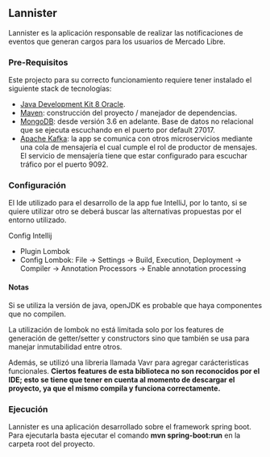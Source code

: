 ## Lannister
Lannister es la aplicación responsable de realizar las notificaciones de eventos que generan cargos para los usuarios de Mercado Libre.

### Pre-Requisitos
Este projecto para su correcto funcionamiento requiere tener instalado el siguiente stack de tecnologías:
- [Java Development Kit 8 Oracle](https://www.oracle.com/technetwork/java/javase/downloads/jdk8-downloads-2133151.html).
- [Maven](https://maven.apache.org/): construcción del proyecto / manejador de dependencias.
- [MongoDB](https://www.mongodb.com/es): desde versión 3.6 en adelante. Base de datos no relacional que se ejecuta escuchando en el puerto por default 27017.
- [Apache Kafka](https://kafka.apache.org/): la app se comunica con otros microservicios mediante una cola de mensajería el cual cumple el rol de productor de mensajes. El servicio de mensajería tiene que estar configurado para escuchar tráfico por el puerto 9092.

### Configuración
El Ide utilizado para el desarrollo de la app fue IntelliJ, por lo tanto, si se quiere utilizar otro se deberá buscar las alternativas propuestas por el entorno utilizado.

Config Intellij
- Plugin Lombok
- Config Lombok: File -> Settings -> Build, Execution, Deployment -> Compiler -> Annotation Processors -> Enable annotation processing

#### Notas
Si se utiliza la versión de java, openJDK es probable que haya componentes que no compilen. 

La utilización de lombok no está limitada solo por los features de generación de getter/setter y constructors sino que también se usa para manejar inmutabilidad entre otros.

Además, se utilizó una libreria llamada Vavr para agregar carácteristicas funcionales.
**Ciertos features de esta biblioteca no son reconocidos por el IDE; esto se tiene que tener en cuenta al momento de descargar el proyecto, ya que el mismo compila y funciona correctamente.**

### Ejecución
Lannister es una aplicación desarrollado sobre el framework spring boot. 
Para ejecutarla basta ejecutar el comando **mvn spring-boot:run** en la carpeta root del proyecto. 



